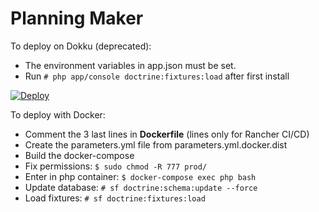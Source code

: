 # Planning Maker
To deploy on Dokku (deprecated):
- The environment variables in app.json must be set.
- Run `# php app/console doctrine:fixtures:load` after first install

[![Deploy](https://www.herokucdn.com/deploy/button.svg)](https://heroku.com/deploy)

To deploy with Docker:
- Comment the 3 last lines in **Dockerfile** (lines only for Rancher CI/CD)
- Create the parameters.yml file from parameters.yml.docker.dist
- Build the docker-compose
- Fix permissions: `$ sudo chmod -R 777 prod/`
- Enter in php container: `$ docker-compose exec php bash`
- Update database: `# sf doctrine:schema:update --force`
- Load fixtures: `# sf doctrine:fixtures:load`
